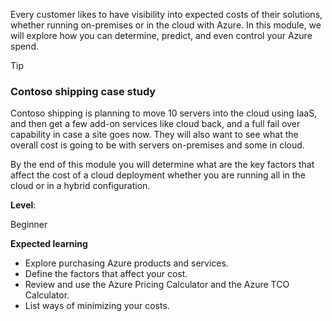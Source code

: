 Every customer likes to have visibility into expected costs of their solutions, whether running on-premises or in the cloud with Azure. In this module, we will explore how you can determine, predict, and even control your Azure spend.

> [!Tip]
> ### Contoso shipping case study
>
> Contoso shipping is planning to move 10 servers into the cloud using IaaS, and then get a few add-on services like cloud back, and a full fail over capability in case a site goes now. They will also want to see what the overall cost is going to be with servers on-premises and some in cloud.

By the end of this module you will determine what are the key factors that affect the cost of a cloud deployment whether you are running all in the cloud or in a hybrid configuration.

**Level**: 

Beginner

**Expected learning**

+ Explore purchasing Azure products and services.
+ Define the factors that affect your cost.
+ Review and use the Azure Pricing Calculator and the Azure TCO Calculator.
+ List ways of minimizing your costs.
